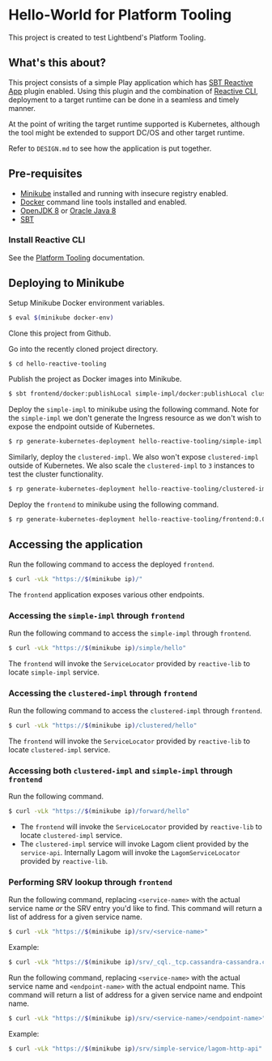 # Hello-World for Platform Tooling

This project is created to test Lightbend's Platform Tooling.

## What's this about?

This project consists of a simple Play application which has [SBT Reactive App](https://github.com/lightbend/sbt-reactive-app) plugin enabled. Using this plugin and the combination of [Reactive CLI](https://github.com/typesafehub/reactive-cli), deployment to a target runtime can be done in a seamless and timely manner.

At the point of writing the target runtime supported is Kubernetes, although the tool might be extended to support DC/OS and other target runtime.

Refer to `DESIGN.md` to see how the application is put together.

## Pre-requisites

* [Minikube](https://kubernetes.io/docs/tasks/tools/install-minikube/) installed and running with insecure registry enabled.
* [Docker](https://docs.docker.com/engine/installation/) command line tools installed and enabled.
* [OpenJDK 8](http://openjdk.java.net/install/) or [Oracle Java 8](http://www.oracle.com/technetwork/java/javase/downloads/jdk8-downloads-2133151.html)
* [SBT](http://www.scala-sbt.org/download.html)

### Install Reactive CLI

See the [Platform Tooling](https://s3-us-west-2.amazonaws.com/rp-tooling-temp-docs/deployment-setup.html#install-the-cli) documentation.

## Deploying to Minikube

Setup Minikube Docker environment variables.

```bash
$ eval $(minikube docker-env)
```

Clone this project from Github.

Go into the recently cloned project directory.

```bash
$ cd hello-reactive-tooling
```

Publish the project as Docker images into Minikube.

```bash
$ sbt frontend/docker:publishLocal simple-impl/docker:publishLocal clustered-impl/docker:publishLocal
```

Deploy the `simple-impl` to minikube using the following command. Note for the `simple-impl` we don't generate the Ingress resource as we don't wish to expose the endpoint outside of Kubernetes.

```bash
$ rp generate-kubernetes-deployment hello-reactive-tooling/simple-impl:0.0.1 --generate-services --generate-pod-controllers --env JAVA_OPTS="-Dplay.http.secret.key=simple" | kubectl apply -f -
```

Similarly, deploy the `clustered-impl`. We also won't expose `clustered-impl` outside of Kubernetes. We also scale the `clustered-impl` to `3` instances to test the cluster functionality.

```bash
$ rp generate-kubernetes-deployment hello-reactive-tooling/clustered-impl:0.0.1 --generate-services --generate-pod-controllers --pod-controller-replicas 3 --env JAVA_OPTS="-Dplay.http.secret.key=clustered" --external-service simple-service=_lagom-http-api._tcp.simple-service.default.svc.cluster.local | kubectl apply -f -
```


Deploy the `frontend` to minikube using the following command.

```bash
$ rp generate-kubernetes-deployment hello-reactive-tooling/frontend:0.0.1 --env JAVA_OPTS="-Dplay.http.secret.key=hereiam -Dplay.filters.hosts.allowed.0=$(minikube ip)" | kubectl apply -f -
```



## Accessing the application

Run the following command to access the deployed `frontend`.

```bash
$ curl -vLk "https://$(minikube ip)/"
```

The `frontend` application exposes various other endpoints.

### Accessing the `simple-impl` through `frontend`

Run the following command to access the `simple-impl` through `frontend`.

```bash
$ curl -vLk "https://$(minikube ip)/simple/hello"
```

The `frontend` will invoke the `ServiceLocator` provided by `reactive-lib` to locate `simple-impl` service.

### Accessing the `clustered-impl` through `frontend`

Run the following command to access the `clustered-impl` through `frontend`.

```bash
$ curl -vLk "https://$(minikube ip)/clustered/hello"
```

The `frontend` will invoke the `ServiceLocator` provided by `reactive-lib` to locate `clustered-impl` service.

### Accessing both `clustered-impl` and `simple-impl` through `frontend`

Run the following command.

```bash
$ curl -vLk "https://$(minikube ip)/forward/hello"
```

* The `frontend` will invoke the `ServiceLocator` provided by `reactive-lib` to locate `clustered-impl` service.
* The `clustered-impl` service will invoke Lagom client provided by the `service-api`. Internally Lagom will invoke the `LagomServiceLocator` provided by `reactive-lib`.

### Performing SRV lookup through `frontend`

Run the following command, replacing `<service-name>` with the actual service name _or_ the SRV entry you'd like to find. This command will return a list of address for a given service name.

```bash
$ curl -vLk "https://$(minikube ip)/srv/<service-name>"
```

Example:

```bash
$ curl -vLk "https://$(minikube ip)/srv/_cql._tcp.cassandra-cassandra.cassandra.svc.cluster.local"
```

Run the following command, replacing `<service-name>` with the actual service name and `<endpoint-name>` with the actual endpoint name. This command will return a list of address for a given service name and endpoint name.

```bash
$ curl -vLk "https://$(minikube ip)/srv/<service-name>/<endpoint-name>"
```

Example:

```bash
$ curl -vLk "https://$(minikube ip)/srv/simple-service/lagom-http-api"
```
